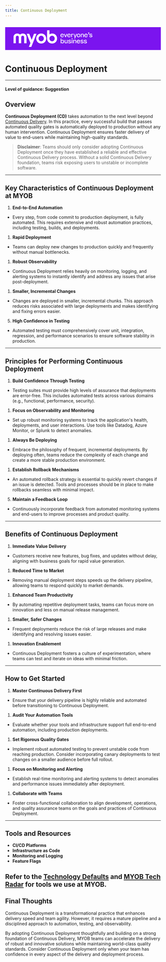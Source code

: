 ```yaml
---
title: Continuous Deployment
---
```


![MYOB Banner](../../assets/images/myob-banner.png)
---



# Continuous Deployment

---

#### Level of guidance: Suggestion

## Overview
**Continuous Deployment (CD)** takes automation to the next level beyond [Continuous Delivery](./continuous-delivery.md). In this practice, every successful build that passes automated quality gates is automatically deployed to production without any human intervention. Continuous Deployment ensures faster delivery of value to end-users while maintaining high-quality standards.

> **Disclaimer**: Teams should only consider adopting Continuous Deployment once they have established a reliable and effective Continuous Delivery process. Without a solid Continuous Delivery foundation, teams risk exposing users to unstable or incomplete software.

---

## Key Characteristics of Continuous Deployment at MYOB

1. **End-to-End Automation**
- Every step, from code commit to production deployment, is fully automated. This requires extensive and robust automation practices, including testing, builds, and deployments.

1. **Rapid Deployment**
- Teams can deploy new changes to production quickly and frequently without manual bottlenecks.

1. **Robust Observability**
- Continuous Deployment relies heavily on monitoring, logging, and alerting systems to instantly identify and address any issues that arise post-deployment.

1. **Smaller, Incremental Changes**
- Changes are deployed in smaller, incremental chunks. This approach reduces risks associated with large deployments and makes identifying and fixing errors easier.

5. **High Confidence in Testing**
- Automated testing must comprehensively cover unit, integration, regression, and performance scenarios to ensure software stability in production.

---

## Principles for Performing Continuous Deployment

1. **Build Confidence Through Testing**
- Testing suites must provide high levels of assurance that deployments are error-free. This includes automated tests across various domains (e.g., functional, performance, security).

1. **Focus on Observability and Monitoring**
- Set up robust monitoring systems to track the application's health, deployments, and user interactions. Use tools like Datadog, Azure Monitor, or Splunk to detect anomalies.

1. **Always Be Deploying**
- Embrace the philosophy of frequent, incremental deployments. By deploying often, teams reduce the complexity of each change and create a more stable production environment.

1. **Establish Rollback Mechanisms**
- An automated rollback strategy is essential to quickly revert changes if an issue is detected. Tools and processes should be in place to make rollbacks seamless with minimal impact.

5. **Maintain a Feedback Loop**
- Continuously incorporate feedback from automated monitoring systems and end-users to improve processes and product quality.

---

## Benefits of Continuous Deployment

1. **Immediate Value Delivery**
- Customers receive new features, bug fixes, and updates without delay, aligning with business goals for rapid value generation.

1. **Reduced Time to Market**
- Removing manual deployment steps speeds up the delivery pipeline, allowing teams to respond quickly to market demands.

1. **Enhanced Team Productivity**
- By automating repetitive deployment tasks, teams can focus more on innovation and less on manual release management.

1. **Smaller, Safer Changes**
- Frequent deployments reduce the risk of large releases and make identifying and resolving issues easier.

1. **Innovation Enablement**
- Continuous Deployment fosters a culture of experimentation, where teams can test and iterate on ideas with minimal friction.

---

## How to Get Started

1. **Master Continuous Delivery First**
- Ensure that your delivery pipeline is highly reliable and automated before transitioning to Continuous Deployment.

1. **Audit Your Automation Tools**
- Evaluate whether your tools and infrastructure support full end-to-end automation, including production deployments.

1. **Set Rigorous Quality Gates**
- Implement robust automated testing to prevent unstable code from reaching production. Consider incorporating canary deployments to test changes on a smaller audience before full rollout.

1. **Focus on Monitoring and Alerting**
- Establish real-time monitoring and alerting systems to detect anomalies and performance issues immediately after deployment.

1. **Collaborate with Teams**
- Foster cross-functional collaboration to align development, operations, and quality assurance teams on the goals and practices of Continuous Deployment.

---

## Tools and Resources
- **CI/CD Platforms**
- **Infrastructure as Code**
- **Monitoring and Logging**
- **Feature Flags**

Refer to the [Technology Defaults](https://myobconfluence.atlassian.net/wiki/x/QwHLDwI) and [MYOB Tech Radar](https://tech-radar.myob.com/) for tools we use at MYOB.
---

## Final Thoughts

Continuous Deployment is a transformational practice that enhances delivery speed and team agility. However, it requires a mature pipeline and a disciplined approach to automation, testing, and observability.

By adopting Continuous Deployment thoughtfully and building on a strong foundation of Continuous Delivery, MYOB teams can accelerate the delivery of robust and innovative solutions while maintaining world-class quality standards. Consider Continuous Deployment only when your team has confidence in every aspect of the delivery and deployment process.
